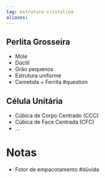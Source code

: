 ```yaml
---
tag: estrutura cristalina
aliases:
---
```


## Perlita Grosseira
- Mole
- Dúctil
- Grão pequenos
- Estrutura uniforme
- Cemetida + Ferrita #question 

## Célula Unitária
- Cúbica de Corpo Centrado (CCC)
- Cúbica de Face Centrada (CFC)
- ...

# Notas
 - Fotor de empacotamento #dúvida